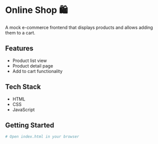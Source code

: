 
# Online Shop 🛍️

A mock e-commerce frontend that displays products and allows adding them to a cart.

## Features

- Product list view
- Product detail page
- Add to cart functionality

## Tech Stack

- HTML
- CSS
- JavaScript

## Getting Started

```bash
# Open index.html in your browser
